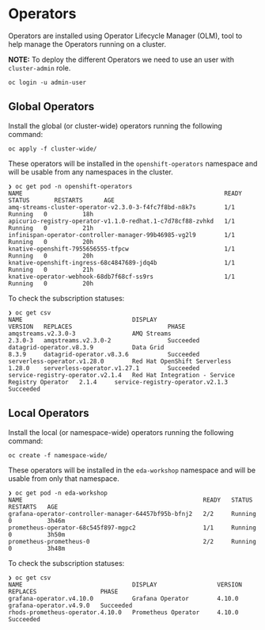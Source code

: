 # Operators

Operators are installed using Operator Lifecycle Manager (OLM), tool to help manage the
Operators running on a cluster.

**NOTE:** To deploy the different Operators we need to use an user with ```cluster-admin``` role.

```shell
oc login -u admin-user
```

## Global Operators

Install the global (or cluster-wide) operators running the following command:

```shell
oc apply -f cluster-wide/
```

These operators will be installed in the ```openshift-operators``` namespace and will be usable
from any namespaces in the cluster.

```shell
❯ oc get pod -n openshift-operators
NAME                                                         READY      STATUS       RESTARTS      AGE
amq-streams-cluster-operator-v2.3.0-3-f4fc7f8bd-n8k7s        1/1     Running   0          18h
apicurio-registry-operator-v1.1.0-redhat.1-c7d78cf88-zvhkd   1/1     Running   0          21h
infinispan-operator-controller-manager-99b46985-vg2l9        1/1     Running   0          20h
knative-openshift-7955656555-tfpcw                           1/1     Running   0          20h
knative-openshift-ingress-68c4847689-jdq4b                   1/1     Running   0          21h
knative-operator-webhook-68db7f68cf-ss9rs                    1/1     Running   0          20h
```

To check the subscription statuses:

```shell
❯ oc get csv
NAME                               DISPLAY                                           VERSION   REPLACES                           PHASE
amqstreams.v2.3.0-3                AMQ Streams                                       2.3.0-3   amqstreams.v2.3.0-2                Succeeded
datagrid-operator.v8.3.9           Data Grid                                         8.3.9     datagrid-operator.v8.3.6           Succeeded
serverless-operator.v1.28.0        Red Hat OpenShift Serverless                      1.28.0    serverless-operator.v1.27.1        Succeeded
service-registry-operator.v2.1.4   Red Hat Integration - Service Registry Operator   2.1.4     service-registry-operator.v2.1.3   Succeeded
```

## Local Operators

Install the local (or namespace-wide) operators running the following command:

```shell
oc create -f namespace-wide/
```

These operators will be installed in the ```eda-workshop``` namespace and will be usable
from only that namespace.

```shell
❯ oc get pod -n eda-workshop
NAME                                                   READY   STATUS    RESTARTS   AGE
grafana-operator-controller-manager-64457bf95b-bfnj2   2/2     Running   0          3h46m
prometheus-operator-68c545f897-mgpc2                   1/1     Running   0          3h50m
prometheus-prometheus-0                                2/2     Running   0          3h48m
```

To check the subscription statuses:

```shell
❯ oc get csv
NAME                               DISPLAY                 VERSION   REPLACES                  PHASE
grafana-operator.v4.10.0           Grafana Operator        4.10.0    grafana-operator.v4.9.0   Succeeded
rhods-prometheus-operator.4.10.0   Prometheus Operator     4.10.0                              Succeeded
```
